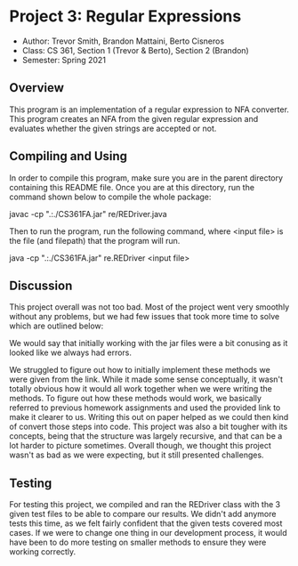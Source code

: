 # Project 3: Regular Expressions

* Author: Trevor Smith, Brandon Mattaini, Berto Cisneros
* Class: CS 361, Section 1 (Trevor & Berto), Section 2 (Brandon)
* Semester: Spring 2021


## Overview

This program is an implementation of a regular expression to NFA converter. This program creates an NFA from the given regular expression and evaluates whether the given strings are accepted or not.

## Compiling and Using

In order to compile this program, make sure you are in the parent directory containing this README file. Once you are at this directory, run the command shown below to compile the whole package:

javac -cp ".:./CS361FA.jar" re/REDriver.java

Then to run the program, run the following command, where \<input file> is the file (and filepath) that the program will run.

java -cp ".:./CS361FA.jar" re.REDriver \<input file>


## Discussion

This project overall was not too bad. Most of the project went very smoothly without any problems, but we had few issues that took more time to solve which are outlined below:

We would say that initially working with the jar files were a bit conusing as it looked like we always had errors.  

We struggled to figure out how to initially implement these methods we were given from the link. While it made some sense conceptually, it wasn't totally obvious how it would all work together when
we were writing the methods. To figure out how these methods would work, we basically referred to previous homework assignments and used the provided link to make it clearer to us. Writing this out on paper helped as we could then kind of convert those steps into code. This project was also a bit tougher with its concepts, being that the structure was largely recursive, and that can be a lot harder to picture sometimes. Overall though, we thought this project wasn't as bad as we were expecting, but it still presented challenges.

## Testing

For testing this project, we compiled and ran the REDriver class with the 3 given test files to be able to compare our results. We didn't add anymore tests this time, as we felt fairly confident that the given tests covered most cases. If we were to change one thing in our development process, it would have been to do more testing on smaller methods to ensure they were working correctly.